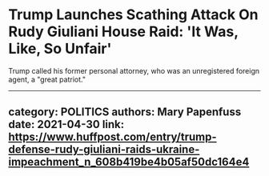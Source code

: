 # Trump Launches Scathing Attack On Rudy Giuliani House Raid: 'It Was, Like, So Unfair'

Trump called his former personal attorney, who was an unregistered foreign agent, a "great patriot."

---
category: POLITICS
authors: Mary Papenfuss
date: 2021-04-30
link: https://www.huffpost.com/entry/trump-defense-rudy-giuliani-raids-ukraine-impeachment_n_608b419be4b05af50dc164e4
---
